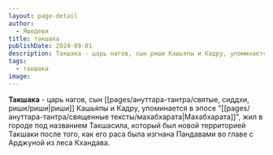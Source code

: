 ```yaml
---
layout: page-detail
author:
  - Яшодеви
title: такшака
publishDate: 2024-09-01
description: Такшака - царь нагов, сын риши Кашьяпы и Кадру, упоминается в эпосе Махабхарата, жил в городе под названием Такшасила, который был новой территорией Такшаки после того, как его раса была изгнана Пандавами во главе с Арджуной из леса Кхандава.
tags:
  - такшака
image:
---
```

**Такшака** - царь нагов, сын [[pages/ануттара-тантра/святые, сиддхи, риши/риши|риши]] Кашьяпы и Кадру, упоминается в эпосе "[[pages/ануттара-тантра/священные тексты/махабхарата|Махабхарата]]", жил в городе под названием Такшасила, который был новой территорией Такшаки после того, как его раса была изгнана Пандавами во главе с Арджуной из леса Кхандава.

